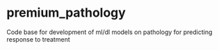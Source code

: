 # premium_pathology

Code base for development of ml/dl models on pathology for predicting response to treatment
